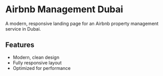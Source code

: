 # Airbnb Management Dubai

A modern, responsive landing page for an Airbnb property management service in Dubai.

## Features

- Modern, clean design
- Fully responsive layout
- Optimized for performance
